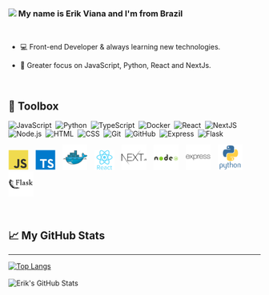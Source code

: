 ### <img src="https://media.giphy.com/media/ehz3LfVj7NvpY8jYUY/giphy.gif" width="30px"> My name is Erik Viana and I'm from Brazil

<br>

* 💻 Front-end Developer & always learning new technologies. <br>

* 🚀 Greater focus on JavaScript, Python, React and NextJs. <br>

<br>


🧰 Toolbox
---
![JavaScript](https://img.shields.io/badge/-JavaScript-05122A?style=flat&logo=javascript)&nbsp;
![Python](https://img.shields.io/badge/-Python-05122A?style=flat&logo=python)&nbsp;
![TypeScript](https://img.shields.io/badge/-TypeScript-05122A?style=flat&logo=typescript)&nbsp;
![Docker](https://img.shields.io/badge/-Docker-05122A?style=flat&logo=docker)&nbsp;
![React](https://img.shields.io/badge/-React-05122A?style=flat&logo=react)&nbsp;
![NextJS](https://img.shields.io/badge/-NextJS-05122A?style=flat&logo=next.js)&nbsp;
![Node.js](https://img.shields.io/badge/-Node.js-05122A?style=flat&logo=node.js)&nbsp;
![HTML](https://img.shields.io/badge/-HTML-05122A?style=flat&logo=HTML5)&nbsp;
![CSS](https://img.shields.io/badge/-CSS-05122A?style=flat&logo=CSS3&logoColor=1572B6)&nbsp;
![Git](https://img.shields.io/badge/-Git-05122A?style=flat&logo=git)&nbsp;
![GitHub](https://img.shields.io/badge/-GitHub-05122A?style=flat&logo=github)&nbsp;
![Express](https://img.shields.io/badge/-Express-05122A?style=flat&logo=express)&nbsp;
![Flask](https://img.shields.io/badge/-Flask-05122A?style=flat&logo=flask)&nbsp;

<img src="https://github.com/devicons/devicon/blob/master/icons/javascript/javascript-original.svg" alt="Javascript Logo" width="40" height="40"/>&emsp;<img src="https://github.com/devicons/devicon/blob/master/icons/typescript/typescript-original.svg" alt="Typescript Logo" width="40" height="40"/>&emsp;<img src="https://github.com/devicons/devicon/blob/master/icons/docker/docker-original.svg" alt="Docker Logo" width="50" height="50"/>&emsp;<img src="https://github.com/devicons/devicon/blob/master/icons/react/react-original-wordmark.svg" alt="ReactJS Logo" width="40" height="40"/>&emsp;<img src="https://github.com/devicons/devicon/blob/master/icons/nextjs/nextjs-original-wordmark.svg" alt="NextJS Logo" width="50" height="50"/>&emsp;<img src="https://github.com/devicons/devicon/blob/master/icons/nodejs/nodejs-original-wordmark.svg" alt="NodeJS Logo" width="50" height="50"/>&emsp;<img src="https://github.com/devicons/devicon/blob/master/icons/express/express-original-wordmark.svg" alt="Express Logo" width="50" height="50"/>&emsp;<img src="https://github.com/devicons/devicon/blob/master/icons/python/python-original-wordmark.svg" alt="Python Logo" width="50" height="50"/>&emsp;<img src="https://github.com/devicons/devicon/blob/master/icons/flask/flask-original-wordmark.svg" alt="Flask Logo" width="50" height="50"/>

<br>


## &#x1f4c8; My GitHub Stats
---

[![Top Langs](https://github-readme-stats.vercel.app/api/top-langs/?username=kinerik&layout=compact&theme=nightowl)](https://github.com/kinerik) <br>
<br>
![Erik's GitHub Stats](https://github-readme-stats.vercel.app/api?username=kinerik&hide=contribs,prs&theme=nightowl) <br>
